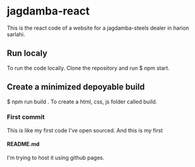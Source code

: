 # jagdamba-react
This is the react code of a website for a jagdamba-steels dealer in harion sarlahi.
## Run localy
To run the code locally. Clone the repository and run $ npm start.
## Create a minimized depoyable build
$ npm run build . To create a html, css, js folder called build. 
### First commit
This is like my first code I've open sourced. And this is my first 
#### README.md 
I'm trying to host it using github pages.
